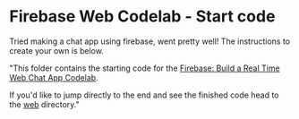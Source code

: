 # Firebase Web Codelab - Start code

Tried making a chat app using firebase, went pretty well! The instructions to create your own is below.

"This folder contains the starting code for the [Firebase: Build a Real Time Web Chat App Codelab](https://codelabs.developers.google.com/codelabs/firebase-web/).

If you'd like to jump directly to the end and see the finished code head to the [web](../web) directory."
